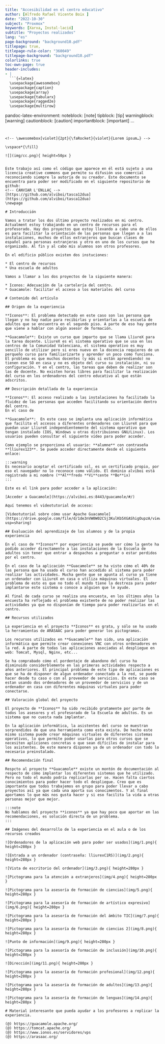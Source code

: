 ```yaml
---
title: "Accesibilidad en el centro educativo"
author: [Alfredo Rafael Vicente Boix ]
date: "2022-10-30"
subject: "Proxmox"
keywords: [Xarxa, Instal·lació]
subtitle: "Proyectos realizados"
lang: "es"
page-background: "background10.pdf"
titlepage: true,
titlepage-rule-color: "360049"
titlepage-background: "background10.pdf"
colorlinks: true
toc-own-page: true
header-includes:
- |
  ```{=latex}
  \usepackage{awesomebox}
  \usepackage{caption}
  \usepackage{array}
  \usepackage{tabularx}
  \usepackage{ragged2e}
  \usepackage{multirow}


  ```
pandoc-latex-environment:
  noteblock: [note]
  tipblock: [tip]
  warningblock: [warning]
  cautionblock: [caution]
  importantblock: [important]
...
```


<!-- \awesomebox[violet]{2pt}{\faRocket}{violet}{Lorem ipsum…} -->

\vspace*{\fill}

![](img/cc.png){ height=50px }


Este trabajo así como el código que aparece en él está sujeto a una licencia creative commons que permite su difusión uso comercial reconociendo siempre la autoría de su creador. Este documento se encuentra para poder ser modificado en el siguiente repositorio de github:
<!-- CANVIAR L'ENLLAÇ -->
[https://github.com/alviboi/tasca12dua](https://github.com/alviboi/tasca12dua)
\newpage

# Introducción

Vamos a tratar los dos último proyecto realizados en mi centro. Actualment estoy trabajando en un centro de recursos para el profesorado. Hay dos proyectos que estoy llevando a cabo una de ellos es para facilitar la orientación de las personas que llegan a a las instalaciones, muchos de ellos extranjeros que buscan clases de español para personas extranjeras y otro en uno de los cursos que he organizado. Al fin y al cabo mis alumnos son otros profesores.

En el edificio público existen dos instuciones:

* El centro de recursos
* Una escuela de adultos

Vamos a llamar a los dos proyectos de la siguiente manera:

* Iconos: Adecuación de la cartelería del centro.
* Guacamole: facilitar el acceso a los materiales del curso

# Contenido del artículo

## Origen de la experiencia

**Iconos**: El problema detectado en este caso son las persona que llegan y no hay nadie para recibirlas y orientarlas a la escuela de adultos que se encuentra en el segundo piso. A parte de eso hay gente que viene a hablar con algún asesor de formación.

**Guacamole**: Existe un curso que imparto que se llama LliureX para la tarea docente. LliureX es el sistema operativo que se usa en los centros de la Comunidad Valenciana, el sistema operativo es muy sencillo de utilizar pero si eres nuevo en la docencia requieres de un perqueño curso para familiarizarte y aprender un poco como funciona. El problema es que muchos docentes (y más si están aprendiendo) no tienen ese SO en casa y no es objeto del curso su instalación, ni su configuración. Y en el centro, las tareas que deben de realizar son las de docente. No existen horas libres para facilitar la realización del curso en los ordenadores del centro educativo al que están adscritos.

## Descripción detallada de la experiencia

**Iconos**: El acceso realizado a las instalaciones ha facilitado la fluidez de las personas que acceden facilitando su orientación dentro del centro.
En el caso de 

**Guacamole**:  En este caso se implanta una aplicación informática que facilita el accesos a diferentes ordenadores con LliureX para que puedan usar LliureX independientemente del sistema operativo que tengan instalado (IOS, Windows u otras distribuiones GNU/Linux). Los usuarios pueden consultar el siguiente vídeo para poder acceder.

Como ejemplo se proporciona el usuario: **alumne** con contraseña **lliurex123**. Se puede acceder directamente desde el siguiente enlace:

:::warning
Es necesario aceptar el certificado ssl, es un certificado propio, por eso el navegador no lo reconoce como válido. El dominio alviboi está registrado a mi nombre (**Al**fredo **Vi**cente **Bo**ix)
:::

Este es el link para poder acceder a la aplicación:

[Acceder a Guacamole](https://alviboi.es:8443/guacamole/#/)

Aquí tenemos el videotutorial de acceso:

[Videotutorial sobre cómo usar Apache Guacamole](https://drive.google.com/file/d/1de3nVW0W02CSj3KulKb5XGAShigOupzA/view?usp=sharing)

## Evaluación del aprendizaje de los alumnos y de la propia experiencia

En el caso de **Iconos** por experiencia se puede ver cómo la gente ha podido acceder directamente a las instalaciones de la Escuela de adultos sin tener que entrar a despachos a preguntar o estar perdidos por el centro.

En el caso de la aplicación **Guacamole** se ha visto cómo el 40% de las persona que ha usado el curso han accedido al sistema para poder realizar las actividades. Mucha gente que se apunta al curso ya tiene un ordenador con LLiureX en casa o utiliza máquinas virtuales. El problema de esto es que no todo el mundo tiene la destreza para poder implantarse este sistema o conoce a alguien que le ayude.

Al final de cada curso se realiza una encuesta, en los últimos años la encuesta ha reflejado el problema existente de no poder realizar las actividades ya que no disponían de tiempo para poder realizarlas en el centro.

## Recursos utilizados

La experiencia en el proyecto **Iconos** es grata, y sólo se ha usado la herramientas de ARASAAC para poder generar los pictogramas.

Los recursos utilizados en **Guacamole** han sido, una aplicación informática que permite crear conexiones VNC con otros ordenadores en la red. A parte de todas las aplicaciones asociadas al despliegue en web: Tomcat, Mysql, Nginx, etc...

Se ha comprabado cómo el pordentaje de abandono del curso ha disminuido considerblemente en las primeras actividades respecto a años anteriores. El principal problema de este tipo de aplicaciones es que se ha de disponer de algun ordenador conectado a la red, se puede hacer desde tu caso o con al proveedor de servicios. En este caso se estan usando dos ordenadores de un proveedor de servicios y de un ordenador en casa con diferentes máquinas virtuales para poder conectarse.

## Valoración global del proyecto

El proyecto de **Iconos** ha sido recibido gratamente por parte de todos los asesores y el profesorado de la Escuela de adultos. Es un sistema que no cuesta nada implantar.

En la aplicación informática, la asistentes del curso se muestran sorprendidos de que una herramienta como esta exista. De hecho este mismo sistema puede crear máquinas virtuales de diferentes sistemas operativos, lo que permite poder usarlas para otros cursos que se necesiten apliciones concretas o que sean difíciles de instalar para los asistentes. De este manera disponen ya de un ordenador con todo lo necesario preinstalado.

## Recomendación final

Respcto al proyecto **Guacamole** existe un montón de documentación al respecto de cómo implantar los diferentes sistemas que he utilizado. Pero no todo el mundo podría replicarlas per se. Hacen falta ciertos conocimientos para poder hacer todo el despliegue. Creo que es importante que todos trabajemos en grupo para poder llevar a cabo proyectos así ya que cada una aporta sus conocimentos. Y al final aportamos lo que más nos gusta hacer y si eso facilita la vida a otras personas mejor que mejor.

:::note
No hablamos del proyecto **iconos** ya que hay poco que aportar en las recomendaciones, es solución directa de un problema.
:::

## Imágenes del desarrollo de la experiencia en el aula o de los recursos creados

![Ordenadores de la aplicación web para poder ser usados](img/1.png){ height=280px }

![Entrada a un ordenador (contraseña: lliurexC1RS)](img/2.png){ height=280px }

![Vista de escritorio del ordenador](img/3.png){ height=280px }

![Pictograma para la atención a extranjeros](img/4.png){ height=280px }

![Pictograma para la asesoría de formación de ciencias](img/5.png){ height=280px }

![Pictograma para la asesoría de formación de artístico expresivo](img/6.png){ height=280px }

![Pictograma para la asesoría de formación del ámbito TIC](img/7.png){ height=280px }

![Pictograma para la asesoría de formación de ciencias 2](img/8.png){ height=280px }

![Punto de información](img/9.png){ height=280px }

![Pictograma para la asesoría de formación de inclusión](img/10.png){ height=280px }

![Dirección](img/11.png){ height=280px }

![Pictograma para la asesoría de formación profesional](img/12.png){ height=280px }

![Pictograma para la asesoría de formación de adultos](img/13.png){ height=280px }

![Pictograma para la asesoría de formación de lenguas](img/14.png){ height=280px }

# Material interesante que pueda ayudar a los profesores a replicar la experiencia.

(@) https://guacamole.apache.org/
(@) https://tomcat.apache.org/
(@) https://www.ionos.es/servidores/vps
(@) https://arasaac.org/


